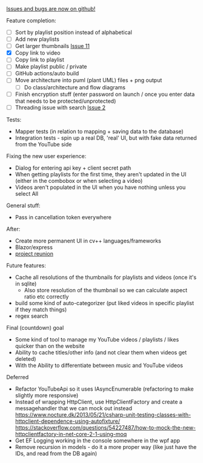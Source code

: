 [Issues and bugs are now on github!](https://github.com/uNople/YoutubeCleanupTool/issues)

Feature completion:
- [ ] Sort by playlist position instead of alphabetical
- [ ] Add new playlists
- [ ] Get larger thumbnails [Issue 11](https://github.com/uNople/YoutubePlaylistManager/issues/11)
- [x] Copy link to video
- [ ] Copy link to playlist
- [ ] Make playlist public / private
- [ ] GitHub actions/auto build
- [ ] Move architecture into puml (plant UML) files + png output
  - [ ] Do class/architecture and flow diagrams
- [ ] Finish encryption stuff (enter password on launch / once you enter data that needs to be protected/unprotected)
- [ ] Threading issue with search [Issue 2](https://github.com/uNople/YoutubePlaylistManager/issues/2)

Tests:
- Mapper tests (in relation to mapping + saving data to the database)
- Integration tests - spin up a real DB, 'real' UI, but with fake data returned from the YouTube side

Fixing the new user experience:
- Dialog for entering api key + client secret path
- When getting playlists for the first time, they aren't updated in the UI (either in the combobox or when selecting a video)
- Videos aren't populated in the UI when you have nothing unless you select All

General stuff:
- Pass in cancellation token everywhere

After:
- Create more permanent UI in cv++ languages/frameworks
- Blazor/express
- [project reunion](https://github.com/microsoft/ProjectReunion)

Future features:
- Cache all resolutions of the thumbnails for playlists and videos (once it's in sqlite)
  - Also store resolution of the thumbnail so we can calculate aspect ratio etc correctly
- build some kind of auto-categorizer (put liked videos in specific playlist if they match things)
- regex search

Final (countdown) goal
- Some kind of tool to manage my YouTube videos / playlists / likes quicker than on the website
- Ability to cache titles/other info (and not clear them when videos get deleted)
- With the Ability to differentiate between music and YouTube videos

Deferred
- Refactor YouTubeApi so it uses IAsyncEnumerable (refactoring to make slightly more responsive)
- Instead of wrapping HttpClient, use HttpClientFactory and create a messagehandler that we can mock out instead
	https://www.nocture.dk/2013/05/21/csharp-unit-testing-classes-with-httpclient-dependence-using-autofixture/
	https://stackoverflow.com/questions/54227487/how-to-mock-the-new-httpclientfactory-in-net-core-2-1-using-moq
- Get EF Logging working in the console somewhere in the wpf app
- Remove recursion in models - do it a more proper way (like just have the IDs, and read from the DB again)